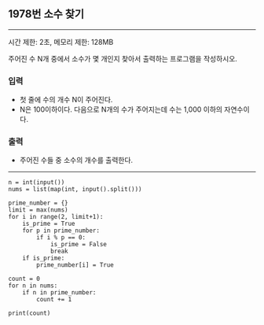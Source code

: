 ## 1978번 소수 찾기

---

시간 제한: 2초, 메모리 제한: 128MB

주어진 수 N개 중에서 소수가 몇 개인지 찾아서 출력하는 프로그램을 작성하시오.

### 입력

- 첫 줄에 수의 개수 N이 주어진다. 
- N은 100이하이다. 다음으로 N개의 수가 주어지는데 수는 1,000 이하의 자연수이다.

### 출력

- 주어진 수들 중 소수의 개수를 출력한다.

---
~~~
n = int(input())
nums = list(map(int, input().split()))

prime_number = {}
limit = max(nums)
for i in range(2, limit+1):
    is_prime = True
    for p in prime_number:
        if i % p == 0:
            is_prime = False
            break
    if is_prime:
        prime_number[i] = True

count = 0
for n in nums:
    if n in prime_number:
        count += 1

print(count)

~~~
